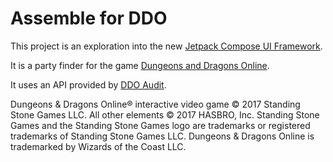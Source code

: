 # Assemble for DDO

This project is an exploration into the
new [Jetpack Compose UI Framework](https://developer.android.com/jetpack/compose).

It is a party finder for the game [Dungeons and Dragons Online](https://www.ddo.com/).

It uses an API provided by [DDO Audit](https://www.playeraudit.com/api/).

Dungeons & Dragons Online® interactive video game © 2017 Standing Stone Games LLC. All other
elements © 2017 HASBRO, Inc. Standing Stone Games and the Standing Stone Games logo are trademarks
or registered trademarks of Standing Stone Games LLC. Dungeons & Dragons Online is trademarked by
Wizards of the Coast LLC.